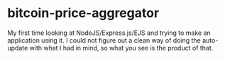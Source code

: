 bitcoin-price-aggregator
========================

My first time looking at NodeJS/Express.js/EJS and trying to make an application using it. I could not figure out a clean way of doing the auto-update with what I had in mind, so what you see is the product of that.
